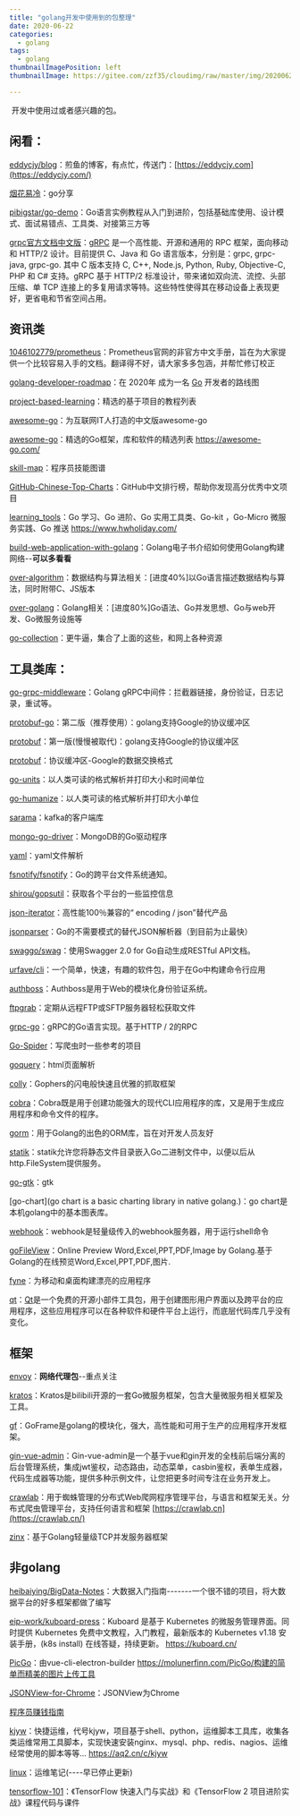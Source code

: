 ```yaml
---
title: "golang开发中使用到的包整理"
date: 2020-06-22
categories:
  - golang
tags:
  - golang
thumbnailImagePosition: left
thumbnailImage: https://gitee.com/zzf35/cloudimg/raw/master/img/20200622200041.jpg

---
```


​    开发中使用过或者感兴趣的包。

<!--more-->

## 闲看：

[eddycjy/blog](https://github.com/eddycjy/blog)：煎鱼的博客，有点忙，传送门：[https://eddycjy.com](https://eddycjy.com/)

[烟花易冷](https://bingjian-zhu.github.io/)：go分享

[pibigstar/go-demo](https://github.com/pibigstar/go-demo)：Go语言实例教程从入门到进阶，包括基础库使用、设计模式、面试易错点、工具类、对接第三方等

[grpc官方文档中文版](http://doc.oschina.net/grpc)：[gRPC](http://www.oschina.net/p/grpc-framework)  是一个高性能、开源和通用的 RPC 框架，面向移动和 HTTP/2 设计。目前提供 C、Java 和 Go 语言版本，分别是：grpc, grpc-java, grpc-go. 其中 C 版本支持 C, C++, Node.js, Python, Ruby, Objective-C, PHP 和 C# 支持。gRPC 基于 HTTP/2 标准设计，带来诸如双向流、流控、头部压缩、单 TCP 连接上的多复用请求等特。这些特性使得其在移动设备上表现更好，更省电和节省空间占用。



## 资讯类

[1046102779/prometheus](https://github.com/1046102779/prometheus)：Prometheus官网的非官方中文手册，旨在为大家提供一个比较容易入手的文档。翻译得不好，请大家多多包涵，并帮忙修订校正

[golang-developer-roadmap](https://github.com/Alikhll/golang-developer-roadmap)：在 2020年 成为一名 [Go](https://golang.org/) 开发者的路线图

[project-based-learning](https://github.com/tuvtran/project-based-learning)：精选的基于项目的教程列表

[awesome-go](https://github.com/hackstoic/golang-open-source-projects)：为互联网IT人打造的中文版awesome-go

[awesome-go](https://github.com/avelino/awesome-go)：精选的Go框架，库和软件的精选列表 https://awesome-go.com/

[skill-map](https://github.com/TeamStuQ/skill-map)：程序员技能图谱

[GitHub-Chinese-Top-Charts](https://github.com/kon9chunkit/GitHub-Chinese-Top-Charts)：GitHub中文排行榜，帮助你发现高分优秀中文项目

[learning_tools](https://github.com/hwholiday/learning_tools)：Go 学习、Go 进阶、Go 实用工具类、Go-kit ，Go-Micro 微服务实践、Go 推送 https://www.hwholiday.com/

[build-web-application-with-golang](https://github.com/astaxie/build-web-application-with-golang)：Golang电子书介绍如何使用Golang构建网络--**可以多看看**

[over-algorithm](https://github.com/overnote/over-algorithm)：数据结构与算法相关：[进度40%]以Go语言描述数据结构与算法，同时附带C、JS版本

[ over-golang](https://github.com/overnote/over-golang)：Golang相关：[进度80%]Go语法、Go并发思想、Go与web开发、Go微服务设施等

[go-collection](https://github.com/jiujuan/go-collection)：更牛逼，集合了上面的这些，和网上各种资源

## 工具类库：

[go-grpc-middleware](https://github.com/grpc-ecosystem/go-grpc-middleware)：Golang gRPC中间件：拦截器链接，身份验证，日志记录，重试等。

[protobuf-go](https://github.com/protocolbuffers/protobuf-go)：第二版（推荐使用）：golang支持Google的协议缓冲区

[protobuf](https://github.com/golang/protobuf)：第一版(慢慢被取代)：golang支持Google的协议缓冲区

[protobuf](https://github.com/protocolbuffers/protobuf)：协议缓冲区-Google的数据交换格式

[go-units](https://github.com/docker/go-units)：以人类可读的格式解析并打印大小和时间单位

[go-humanize](https://github.com/dustin/go-humanize)：以人类可读的格式解析并打印大小单位

[sarama](https://github.com/Shopify/sarama)：kafka的客户端库

[mongo-go-driver](https://github.com/mongodb/mongo-go-driver)：MongoDB的Go驱动程序

[yaml](https://github.com/go-yaml/yaml)：yaml文件解析

[fsnotify/fsnotify](https://github.com/fsnotify/fsnotify)：Go的跨平台文件系统通知。

[shirou/gopsutil](https://github.com/shirou/gopsutil)：获取各个平台的一些监控信息

[json-iterator](https://github.com/json-iterator/go)：高性能100％兼容的“ encoding / json”替代产品

[jsonparser](https://github.com/buger/jsonparser)：Go的不需要模式的替代JSON解析器（到目前为止最快）

[swaggo/swag](https://github.com/swaggo/swag)：使用Swagger 2.0 for Go自动生成RESTful API文档。

[urfave/cli](https://github.com/urfave/cli)：一个简单，快速，有趣的软件包，用于在Go中构建命令行应用

[authboss](https://github.com/volatiletech/authboss)：Authboss是用于Web的模块化身份验证系统。

[ftpgrab](https://github.com/ftpgrab/ftpgrab)：定期从远程FTP或SFTP服务器轻松获取文件

[grpc-go](https://github.com/grpc/grpc-go)：gRPC的Go语言实现。基于HTTP / 2的RPC

[Go-Spider](https://github.com/GopherCoder/Go-Spider)：写爬虫时一些参考的项目

[goquery](https://github.com/PuerkitoBio/goquery)：html页面解析

[colly](https://github.com/gocolly/colly)：Gophers的闪电般快速且优雅的抓取框架

[cobra](https://github.com/spf13/cobra)：Cobra既是用于创建功能强大的现代CLI应用程序的库，又是用于生成应用程序和命令文件的程序。

[gorm](https://github.com/go-gorm/gorm)：用于Golang的出色的ORM库，旨在对开发人员友好

[ statik](https://github.com/rakyll/statik)：statik允许您将静态文件目录嵌入Go二进制文件中，以便以后从http.FileSystem提供服务。

[go-gtk](https://github.com/mattn/go-gtk)：gtk

[go-chart](go chart is a basic charting library in native golang.)：go chart是本机golang中的基本图表库。

[webhook](https://github.com/adnanh/webhook)：webhook是轻量级传入的webhook服务器，用于运行shell命令

[goFileView](https://github.com/leeli73/goFileView)：Online Preview Word,Excel,PPT,PDF,Image by Golang.基于Golang的在线预览Word,Excel,PPT,PDF,图片.

[fyne](https://github.com/fyne-io/fyne)：为移动和桌面构建漂亮的应用程序

[qt](https://github.com/therecipe/qt)：[Qt](https://en.wikipedia.org/wiki/Qt_(software))是一个免费的开源小部件工具包，用于创建图形用户界面以及跨平台的应用程序，这些应用程序可以在各种软件和硬件平台上运行，而底层代码库几乎没有变化。



## 框架

[envoy](https://github.com/yangchuansheng/envoy-handbook)：**网络代理包**--重点关注

[kratos](https://github.com/go-kratos/kratos)：Kratos是bilibili开源的一套Go微服务框架，包含大量微服务相关框架及工具。

[gf](https://github.com/gogf/gf)：GoFrame是golang的模块化，强大，高性能和可用于生产的应用程序开发框架。

[gin-vue-admin](https://github.com/flipped-aurora/gin-vue-admin)：Gin-vue-admin是一个基于vue和gin开发的全栈前后端分离的后台管理系统，集成jwt鉴权，动态路由，动态菜单，casbin鉴权，表单生成器，代码生成器等功能，提供多种示例文件，让您把更多时间专注在业务开发上。

[crawlab](https://github.com/crawlab-team/crawlab)：用于蜘蛛管理的分布式Web爬网程序管理平台，与语言和框架无关。分布式爬虫管理平台，支持任何语言和框架 [https://crawlab.cn](https://crawlab.cn/)

[zinx](https://github.com/aceld/zinx)：基于Golang轻量级TCP并发服务器框架



## 非golang

[heibaiying/BigData-Notes](https://github.com/heibaiying/BigData-Notes)：大数据入门指南-------一个很不错的项目，将大数据平台的好多框架都做了编写

[eip-work/kuboard-press](https://github.com/eip-work/kuboard-press)：Kuboard 是基于 Kubernetes 的微服务管理界面。同时提供 Kubernetes 免费中文教程，入门教程，最新版本的 Kubernetes v1.18 安装手册，(k8s install) 在线答疑，持续更新。 https://kuboard.cn/

[PicGo](https://github.com/Molunerfinn/PicGo)：由vue-cli-electron-builder https://molunerfinn.com/PicGo/构建的简单而精美的图片上传工具

[JSONView-for-Chrome](https://github.com/gildas-lormeau/JSONView-for-Chrome)：JSONView为Chrome

[程序员赚钱指南](https://github.com/makelove)

[kjyw](https://github.com/aqzt/kjyw)：快捷运维，代号kjyw，项目基于shell、python，运维脚本工具库，收集各类运维常用工具脚本，实现快速安装nginx、mysql、php、redis、nagios、运维经常使用的脚本等等... https://aq2.cn/c/kjyw

[linux](https://github.com/coregear/linux)：运维笔记(----早已停止更新)

[tensorflow-101](https://github.com/DjangoPeng/tensorflow-101)：《TensorFlow 快速入门与实战》和《TensorFlow 2 项目进阶实战》课程代码与课件 